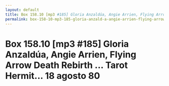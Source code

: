 ```yaml
---
layout: default
title: Box 158.10 [mp3 #185] Gloria Anzaldúa, Angie Arrien, Flying Arrow Death Rebirth ... Tarot Hermit... 18 agosto 80
permalink: box-158-10-mp3-185-gloria-anzald-a-angie-arrien-flying-arrow-death-rebirth-tarot-hermit-18-agosto-80
---
```

<!-- Add an essay or interpretive material below this line,
using HTML or markdown.  Do not modify this file above this line -->
# Box 158.10 [mp3 #185] Gloria Anzaldúa, Angie Arrien, Flying Arrow Death Rebirth ... Tarot Hermit... 18 agosto 80
